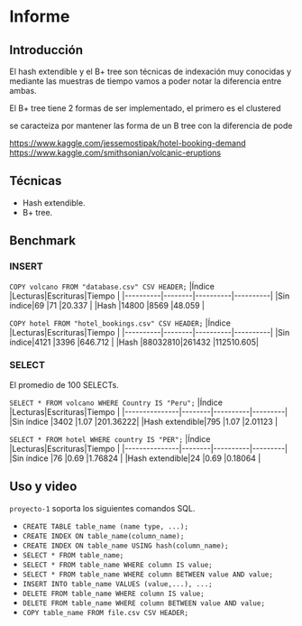 # Informe

## Introducción

El hash extendible y el B+ tree son técnicas de indexación muy conocidas y mediante
las muestras de  tiempo vamos a poder notar la diferencia entre ambas.

El B+ tree tiene 2 formas de ser implementado, el primero es el clustered


 se caracteiza por mantener las forma de un B tree con la diferencia de pode



https://www.kaggle.com/jessemostipak/hotel-booking-demand
https://www.kaggle.com/smithsonian/volcanic-eruptions

## Técnicas

- Hash extendible.
- B+ tree.

## Benchmark

### INSERT

`COPY volcano FROM "database.csv" CSV HEADER;`
|Índice    |Lecturas|Escrituras|Tiempo    |
|----------|--------|----------|----------|
|Sin índice|69      |71        |20.337    |
|Hash      |14800   |8569      |48.059    |

`COPY hotel FROM "hotel_bookings.csv" CSV HEADER;`
|Índice    |Lecturas|Escrituras|Tiempo    |
|----------|--------|----------|----------|
|Sin índice|4121    |3396      |646.712   |
|Hash      |88032810|261432    |112510.605|


### SELECT
El promedio de 100 SELECTs.

`SELECT * FROM volcano WHERE Country IS "Peru";`
|Índice         |Lecturas|Escrituras|Tiempo   |
|---------------|--------|----------|---------|
|Sin índice     |3402    |1.07      |201.36222|
|Hash extendible|795     |1.07      |2.01123  |

`SELECT * FROM hotel WHERE country IS "PER";`
|Índice         |Lecturas|Escrituras|Tiempo   |
|---------------|--------|----------|---------|
|Sin índice     |76      |0.69      |1.76824  |
|Hash extendible|24      |0.69      |0.18064  |

## Uso y video
`proyecto-1` soporta los siguientes comandos SQL.
- `CREATE TABLE table_name (name type, ...);`
- `CREATE INDEX ON table_name(column_name);`
- `CREATE INDEX ON table_name USING hash(column_name);`
- `SELECT * FROM table_name;`
- `SELECT * FROM table_name WHERE column IS value;`
- `SELECT * FROM table_name WHERE column BETWEEN value AND value;`
- `INSERT INTO table_name VALUES (value,...), ...;`
- `DELETE FROM table_name WHERE column IS value;`
- `DELETE FROM table_name WHERE column BETWEEN value AND value;`
- `COPY table_name FROM file.csv CSV HEADER;`
